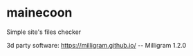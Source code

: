 # mainecoon
Simple site's files checker


3d party software:
https://milligram.github.io/  -- Milligram 1.2.0